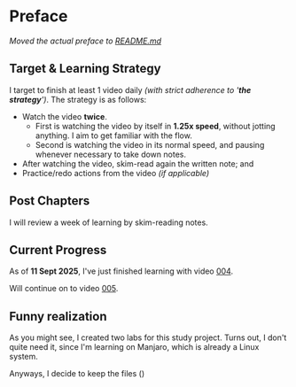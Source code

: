 # Preface
*Moved the actual preface  to [README.md](/README.md)*

## Target & Learning Strategy
I target to finish at least 1 video daily *(with strict adherence to '**the strategy**')*. The strategy is as follows:
- Watch the video **twice**.
	- First is watching the video by itself in **1.25x speed**, without jotting anything. I aim to get familiar with the flow.
	- Second is watching the video in its normal speed, and pausing whenever necessary to take down notes.
- After watching the video, skim-read again the written note; and
- Practice/redo actions from the video *(if applicable)*

## Post Chapters
I will review a week of learning by skim-reading notes.

## Current Progress
As of **11 Sept 2025**, I've just finished learning with video [004](https://youtu.be/xCPDxgp0zXY?si=8ce2ZOach2HerWf).

Will continue on to video [005](https://youtu.be/879oHKwgDG8?si=BByV3rbU5si8VSPH).

## Funny realization
As you might see, I created two labs for this study project. Turns out, I don't quite need it, since I'm learning on Manjaro, which is already a Linux system.

Anyways, I decide to keep the files ()